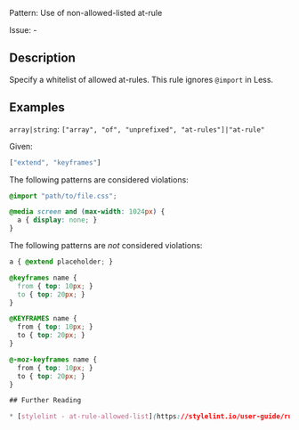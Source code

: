 Pattern: Use of non-allowed-listed at-rule

Issue: -

## Description

Specify a whitelist of allowed at-rules. This rule ignores `@import` in Less.

## Examples

`array|string`: `["array", "of", "unprefixed", "at-rules"]|"at-rule"`

Given:

```js
["extend", "keyframes"]
```

The following patterns are considered violations:

```css
@import "path/to/file.css";
```

```css
@media screen and (max-width: 1024px) {
  a { display: none; }
}
```

The following patterns are *not* considered violations:

```css
a { @extend placeholder; }
```

```css
@keyframes name {
  from { top: 10px; }
  to { top: 20px; }
}
```

```css
@KEYFRAMES name {
  from { top: 10px; }
  to { top: 20px; }
}
```

```css
@-moz-keyframes name {
  from { top: 10px; }
  to { top: 20px; }
}

## Further Reading

* [stylelint - at-rule-allowed-list](https://stylelint.io/user-guide/rules/at-rule-allowed-list)